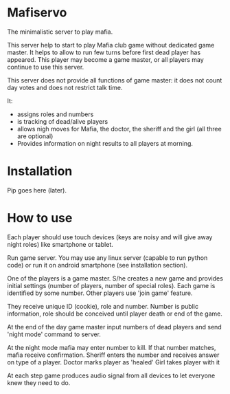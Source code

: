Mafiservo
=========

The minimalistic server to play mafia.

This server help to start to play Mafia club game without dedicated game master.
It helps to allow to run few turns before first dead player has
appeared. This player may become a game master, or all players may
continue to use this server.

This server does not provide all functions of game master: it does not count
day votes and does not restrict talk time.

It:

- assigns roles and numbers
- is tracking of dead/alive players
- allows nigh moves for Mafia, the doctor, the sheriff and the girl
    (all three are optional)
- Provides information on night results to all players at morning.


Installation
============

Pip goes here (later).

How to use
==========

Each player should use touch devices (keys are noisy and will give away
night roles) like smartphone or tablet.

Run game server. You may use any linux server (capable to run python
code) or run it on android smartphone (see installation section).

One of the players is a game master. S/he creates a new game and provides
initial settings (number of players, number of special roles). Each game
is identified by some number. Other players use 'join game' feature.

They receive unique ID (cookie), role and number. Number is public information,
role should be conceived until player death or end of the game.

At the end of the day game master input numbers of dead players and send
'night mode' command to server.

At the night mode mafia may enter number to kill. If that number matches,
mafia receive confirmation.
Sheriff enters the number and receives answer on type of a player.
Doctor marks player as 'healed'
Girl takes player with it

At each step game produces audio signal from all devices to let everyone
knew they need to do.
